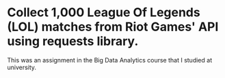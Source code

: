 # Collect 1,000 League Of Legends (LOL) matches from Riot Games' API using requests library.
This was an assignment in the Big Data Analytics course that I studied at university.

